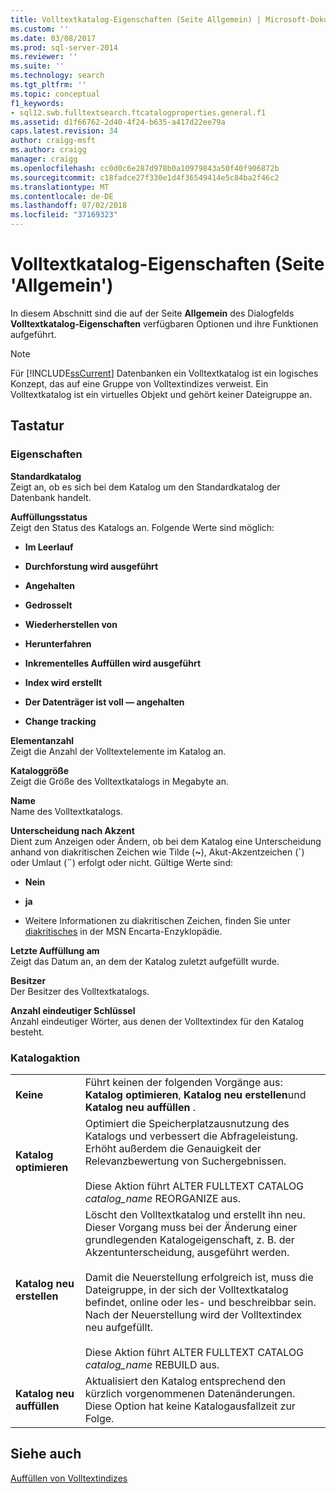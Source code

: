 ```yaml
---
title: Volltextkatalog-Eigenschaften (Seite Allgemein) | Microsoft-Dokumentation
ms.custom: ''
ms.date: 03/08/2017
ms.prod: sql-server-2014
ms.reviewer: ''
ms.suite: ''
ms.technology: search
ms.tgt_pltfrm: ''
ms.topic: conceptual
f1_keywords:
- sql12.swb.fulltextsearch.ftcatalogproperties.general.f1
ms.assetid: d1f66762-2d40-4f24-b635-a417d22ee79a
caps.latest.revision: 34
author: craigg-msft
ms.author: craigg
manager: craigg
ms.openlocfilehash: cc0d0c6e287d978b0a10979843a50f40f906872b
ms.sourcegitcommit: c18fadce27f330e1d4f36549414e5c84ba2f46c2
ms.translationtype: MT
ms.contentlocale: de-DE
ms.lasthandoff: 07/02/2018
ms.locfileid: "37169323"
---
```

# <a name="full-text-catalog-properties-general-page"></a>Volltextkatalog-Eigenschaften (Seite 'Allgemein')
  In diesem Abschnitt sind die auf der Seite **Allgemein** des Dialogfelds **Volltextkatalog-Eigenschaften** verfügbaren Optionen und ihre Funktionen aufgeführt.  
  
> [!NOTE]  
>  Für [!INCLUDE[ssCurrent](../includes/sscurrent-md.md)] Datenbanken ein Volltextkatalog ist ein logisches Konzept, das auf eine Gruppe von Volltextindizes verweist. Ein Volltextkatalog ist ein virtuelles Objekt und gehört keiner Dateigruppe an.  
  
## <a name="options"></a>Tastatur  
  
### <a name="properties"></a>Eigenschaften  
 **Standardkatalog**  
 Zeigt an, ob es sich bei dem Katalog um den Standardkatalog der Datenbank handelt.  
  
 **Auffüllungsstatus**  
 Zeigt den Status des Katalogs an. Folgende Werte sind möglich:  
  
-   **Im Leerlauf**  
  
-   **Durchforstung wird ausgeführt**  
  
-   **Angehalten**  
  
-   **Gedrosselt**  
  
-   **Wiederherstellen von**  
  
-   **Herunterfahren**  
  
-   **Inkrementelles Auffüllen wird ausgeführt**  
  
-   **Index wird erstellt**  
  
-   **Der Datenträger ist voll — angehalten**  
  
-   **Change tracking**  
  
 **Elementanzahl**  
 Zeigt die Anzahl der Volltextelemente im Katalog an.  
  
 **Kataloggröße**  
 Zeigt die Größe des Volltextkatalogs in Megabyte an.  
  
 **Name**  
 Name des Volltextkatalogs.  
  
 **Unterscheidung nach Akzent**  
 Dient zum Anzeigen oder Ändern, ob bei dem Katalog eine Unterscheidung anhand von diakritischen Zeichen wie Tilde (**~**), Akut-Akzentzeichen (**´**) oder Umlaut (**¨**) erfolgt oder nicht. Gültige Werte sind:  
  
-   **Nein**  
  
-   **ja**  
  
-   Weitere Informationen zu diakritischen Zeichen, finden Sie unter [diakritisches](http://go.microsoft.com/fwlink/?LinkId=154091) in der MSN Encarta-Enzyklopädie.  
  
 **Letzte Auffüllung am**  
 Zeigt das Datum an, an dem der Katalog zuletzt aufgefüllt wurde.  
  
 **Besitzer**  
 Der Besitzer des Volltextkatalogs.  
  
 **Anzahl eindeutiger Schlüssel**  
 Anzahl eindeutiger Wörter, aus denen der Volltextindex für den Katalog besteht.  
  
### <a name="catalog-action"></a>Katalogaktion  
  
|||  
|-|-|  
|**Keine**|Führt keinen der folgenden Vorgänge aus: **Katalog optimieren**, **Katalog neu erstellen**und **Katalog neu auffüllen** .|  
|**Katalog optimieren**|Optimiert die Speicherplatzausnutzung des Katalogs und verbessert die Abfrageleistung. Erhöht außerdem die Genauigkeit der Relevanzbewertung von Suchergebnissen.<br /><br /> Diese Aktion führt ALTER FULLTEXT CATALOG *catalog_name* REORGANIZE aus.|  
|**Katalog neu erstellen**|Löscht den Volltextkatalog und erstellt ihn neu. Dieser Vorgang muss bei der Änderung einer grundlegenden Katalogeigenschaft, z. B. der Akzentunterscheidung, ausgeführt werden.<br /><br /> Damit die Neuerstellung erfolgreich ist, muss die Dateigruppe, in der sich der Volltextkatalog befindet, online oder les- und beschreibbar sein. Nach der Neuerstellung wird der Volltextindex neu aufgefüllt.<br /><br /> Diese Aktion führt ALTER FULLTEXT CATALOG *catalog_name* REBUILD aus.|  
|**Katalog neu auffüllen**|Aktualisiert den Katalog entsprechend den kürzlich vorgenommenen Datenänderungen. Diese Option hat keine Katalogausfallzeit zur Folge.|  
  
## <a name="see-also"></a>Siehe auch  
 [Auffüllen von Volltextindizes](../relational-databases/indexes/indexes.md)  
  
  

